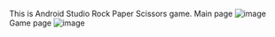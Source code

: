 This is Android Studio Rock Paper Scissors game.
Main page
![image](https://github.com/user-attachments/assets/d235d627-22a2-4a16-b7f1-e1b8ee4cdff5)
Game page
![image](https://github.com/user-attachments/assets/806470d3-c5d2-40c2-8d2f-863553b0b2ad)
